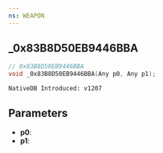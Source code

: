 ```yaml
---
ns: WEAPON
---
```

## _0x83B8D50EB9446BBA

```c
// 0x83B8D50EB9446BBA
void _0x83B8D50EB9446BBA(Any p0, Any p1);
```

```
NativeDB Introduced: v1207
```

## Parameters
* **p0**:
* **p1**:
